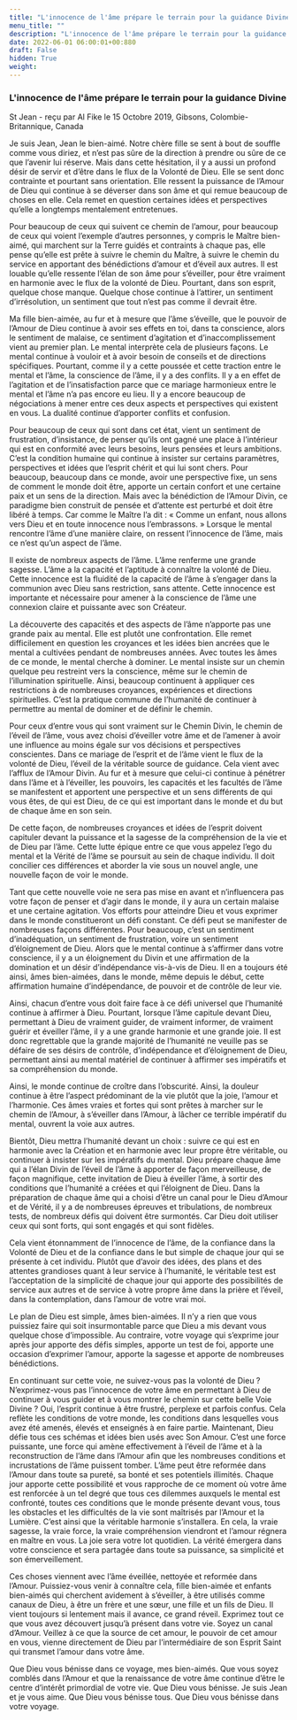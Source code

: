 ```yaml
---
title: "L'innocence de l'âme prépare le terrain pour la guidance Divine"
menu_title: ""
description: "L'innocence de l'âme prépare le terrain pour la guidance Divine"
date: 2022-06-01 06:00:01+00:880
draft: False
hidden: True
weight:
---
```

### L'innocence de l'âme prépare le terrain pour la guidance Divine

St Jean - reçu par Al Fike le 15 Octobre 2019, Gibsons, Colombie-Britannique, Canada

Je suis Jean, Jean le bien-aimé. Notre chère fille se sent à bout de souffle comme vous diriez, et n’est pas sûre de la direction à prendre ou sûre de ce que l’avenir lui réserve. Mais dans cette hésitation, il y a aussi un profond désir de servir et d’être dans le flux de la Volonté de Dieu. Elle se sent donc contrainte et pourtant sans orientation. Elle ressent la puissance de l’Amour de Dieu qui continue à se déverser dans son âme et qui remue beaucoup de choses en elle. Cela remet en question certaines idées et perspectives qu’elle a longtemps mentalement entretenues.

Pour beaucoup de ceux qui suivent ce chemin de l’amour, pour beaucoup de ceux qui voient l’exemple d’autres personnes, y compris le Maître bien-aimé, qui marchent sur la Terre guidés et contraints à chaque pas, elle pense qu’elle est prête à suivre le chemin du Maître, à suivre le chemin du service en apportant des bénédictions d’amour et d’éveil aux autres. Il est louable qu’elle ressente l’élan de son âme pour s’éveiller, pour être vraiment en harmonie avec le flux de la volonté de Dieu. Pourtant, dans son esprit, quelque chose manque. Quelque chose continue à l’attirer, un sentiment d’irrésolution, un sentiment que tout n’est pas comme il devrait être.

Ma fille bien-aimée, au fur et à mesure que l’âme s’éveille, que le pouvoir de l’Amour de Dieu continue à avoir ses effets en toi, dans ta conscience, alors le sentiment de malaise, ce sentiment d’agitation et d’inaccomplissement vient au premier plan. Le mental interprète cela de plusieurs façons. Le mental continue à vouloir et à avoir besoin de conseils et de directions spécifiques.
Pourtant, comme il y a cette poussée et cette traction entre le mental et l’âme, la conscience de l’âme, il y a des conflits. Il y a en effet de l’agitation et de l’insatisfaction parce que ce mariage harmonieux entre le mental et l’âme n’a pas encore eu lieu. Il y a encore beaucoup de négociations à mener entre ces deux aspects et perspectives qui existent en vous. La dualité continue d’apporter conflits et confusion.

Pour beaucoup de ceux qui sont dans cet état, vient un sentiment de frustration, d’insistance, de penser qu’ils ont gagné une place à l’intérieur qui est en conformité avec leurs besoins, leurs pensées et leurs ambitions. C’est la condition humaine qui continue à insister sur certains paramètres, perspectives et idées que l’esprit chérit et qui lui sont chers. Pour beaucoup, beaucoup dans ce monde, avoir une perspective fixe, un sens de comment le monde doit être, apporte un certain confort et une certaine paix et un sens de la direction. Mais avec la bénédiction de l’Amour Divin, ce paradigme bien construit de pensée et d’attente est perturbé et doit être libéré à temps. Car comme le Maître l’a dit : « Comme un enfant, nous allons vers Dieu et en toute innocence nous l’embrassons. » Lorsque le mental rencontre l’âme d’une manière claire, on ressent l’innocence de l’âme, mais ce n’est qu’un aspect de l’âme.

Il existe de nombreux aspects de l’âme. L’âme renferme une grande sagesse. L’âme a la capacité et l’aptitude à connaître la volonté de Dieu. Cette innocence est la fluidité de la capacité de l’âme à s’engager dans la communion avec Dieu sans restriction, sans attente. Cette innocence est importante et nécessaire pour amener à la conscience de l’âme une connexion claire et puissante avec son Créateur.

La découverte des capacités et des aspects de l’âme n’apporte pas une grande paix au mental. Elle est plutôt une confrontation. Elle remet difficilement en question les croyances et les idées bien ancrées que le mental a cultivées pendant de nombreuses années. Avec toutes les âmes de ce monde, le mental cherche à dominer. Le mental insiste sur un chemin quelque peu restreint vers la conscience, même sur le chemin de l’illumination spirituelle. Ainsi, beaucoup continuent à appliquer ces restrictions à de nombreuses croyances, expériences et directions spirituelles. C’est la pratique commune de l’humanité de continuer à permettre au mental de dominer et de définir le chemin.

Pour ceux d’entre vous qui sont vraiment sur le Chemin Divin, le chemin de l’éveil de l’âme, vous avez choisi d’éveiller votre âme et de l’amener à avoir une influence au moins égale sur vos décisions et perspectives conscientes. Dans ce mariage de l’esprit et de l’âme vient le flux de la volonté de Dieu, l’éveil de la véritable source de guidance. Cela vient avec l’afflux de l’Amour Divin. Au fur et à mesure que celui-ci continue à pénétrer dans l’âme et à l’éveiller, les pouvoirs, les capacités et les facultés de l’âme se manifestent et apportent une perspective et un sens différents de qui vous êtes, de qui est Dieu, de ce qui est important dans le monde et du but de chaque âme en son sein.

De cette façon, de nombreuses croyances et idées de l’esprit doivent capituler devant la puissance et la sagesse de la compréhension de la vie et de Dieu par l’âme. Cette lutte épique entre ce que vous appelez l’ego du mental et la Vérité de l’âme se poursuit au sein de chaque individu. Il doit concilier ces différences et aborder la vie sous un nouvel angle, une nouvelle façon de voir le monde.

Tant que cette nouvelle voie ne sera pas mise en avant et n’influencera pas votre façon de penser et d’agir dans le monde, il y aura un certain malaise et une certaine agitation. Vos efforts pour atteindre Dieu et vous exprimer dans le monde constitueront un défi constant. Ce défi peut se manifester de nombreuses façons différentes. Pour beaucoup, c’est un sentiment d’inadéquation, un sentiment de frustration, voire un sentiment d’éloignement de Dieu. Alors que le mental continue à s’affirmer dans votre conscience, il y a un éloignement du Divin et une affirmation de la domination et un désir d’indépendance vis-à-vis de Dieu. Il en a toujours été ainsi, âmes bien-aimées, dans le monde, même depuis le début, cette affirmation humaine d’indépendance, de pouvoir et de contrôle de leur vie.

Ainsi, chacun d’entre vous doit faire face à ce défi universel que l’humanité continue à affirmer à Dieu. Pourtant, lorsque l’âme capitule devant Dieu, permettant à Dieu de vraiment guider, de vraiment informer, de vraiment guérir et éveiller l’âme, il y a une grande harmonie et une grande joie. Il est donc regrettable que la grande majorité de l’humanité ne veuille pas se défaire de ses désirs de contrôle, d’indépendance et d’éloignement de Dieu, permettant ainsi au mental matériel de continuer à affirmer ses impératifs et sa compréhension du monde.

Ainsi, le monde continue de croître dans l’obscurité. Ainsi, la douleur continue à être l’aspect prédominant de la vie plutôt que la joie, l’amour et l’harmonie. Ces âmes vraies et fortes qui sont prêtes à marcher sur le chemin de l’Amour, à s’éveiller dans l’Amour, à lâcher ce terrible impératif du mental, ouvrent la voie aux autres.

Bientôt, Dieu mettra l’humanité devant un choix : suivre ce qui est en harmonie avec la Création et en harmonie avec leur propre être véritable, ou continuer à insister sur les impératifs du mental. Dieu prépare chaque âme qui a l’élan Divin de l’éveil de l’âme à apporter de façon merveilleuse, de façon magnifique, cette invitation de Dieu à éveiller l’âme, à sortir des conditions que l’humanité a créées et qui l’éloignent de Dieu. Dans la préparation de chaque âme qui a choisi d’être un canal pour le Dieu d’Amour et de Vérité, il y a de nombreuses épreuves et tribulations, de nombreux tests, de nombreux défis qui doivent être surmontés. Car Dieu doit utiliser ceux qui sont forts, qui sont engagés et qui sont fidèles.

Cela vient étonnamment de l’innocence de l’âme, de la confiance dans la Volonté de Dieu et de la confiance dans le but simple de chaque jour qui se présente à cet individu. Plutôt que d’avoir des idées, des plans et des attentes grandioses quant à leur service à l’humanité, le véritable test est l’acceptation de la simplicité de chaque jour qui apporte des possibilités de service aux autres et de service à votre propre âme dans la prière et l’éveil, dans la contemplation, dans l’amour de votre vrai moi.

Le plan de Dieu est simple, âmes bien-aimées. Il n’y a rien que vous puissiez faire qui soit insurmontable parce que Dieu a mis devant vous quelque chose d’impossible. Au contraire, votre voyage qui s’exprime jour après jour apporte des défis simples, apporte un test de foi, apporte une occasion d’exprimer l’amour, apporte la sagesse et apporte de nombreuses bénédictions.

En continuant sur cette voie, ne suivez-vous pas la volonté de Dieu ? N’exprimez-vous pas l’innocence de votre âme en permettant à Dieu de continuer à vous guider et à vous montrer le chemin sur cette belle Voie Divine ? Oui, l’esprit continue à être frustré, perplexe et parfois confus. Cela reflète les conditions de votre monde, les conditions dans lesquelles vous avez été amenés, élevés et enseignés à en faire partie. Maintenant, Dieu défie tous ces schémas et idées bien usés avec Son Amour. C’est une force puissante, une force qui amène effectivement à l’éveil de l’âme et à la reconstruction de l’âme dans l’Amour afin que les nombreuses conditions et incrustations de l’âme puissent tomber. L’âme peut être reformée dans l’Amour dans toute sa pureté, sa bonté et ses potentiels illimités. Chaque jour apporte cette possibilité et vous rapproche de ce moment où votre âme est renforcée à un tel degré que tous ces dilemmes auxquels le mental est confronté, toutes ces conditions que le monde présente devant vous, tous les obstacles et les difficultés de la vie sont maîtrisés par l’Amour et la Lumière. C’est ainsi que la véritable harmonie s’installera. En cela, la vraie sagesse, la vraie force, la vraie compréhension viendront et l’amour régnera en maître en vous. La joie sera votre lot quotidien. La vérité émergera dans votre conscience et sera partagée dans toute sa puissance, sa simplicité et son émerveillement.

Ces choses viennent avec l’âme éveillée, nettoyée et reformée dans l’Amour. Puissiez-vous venir à connaître cela, fille bien-aimée et enfants bien-aimés qui cherchent avidement à s’éveiller, à être utilisés comme canaux de Dieu, à être un frère et une sœur, une fille et un fils de Dieu. Il vient toujours si lentement mais il avance, ce grand réveil. Exprimez tout ce que vous avez découvert jusqu’à présent dans votre vie. Soyez un canal d’Amour. Veillez à ce que la source de cet amour, le pouvoir de cet amour en vous, vienne directement de Dieu par l’intermédiaire de son Esprit Saint qui transmet l’amour dans votre âme.

Que Dieu vous bénisse dans ce voyage, mes bien-aimés. Que vous soyez comblés dans l’Amour et que la renaissance de votre âme continue d’être le centre d’intérêt primordial de votre vie. Que Dieu vous bénisse. Je suis Jean et je vous aime. Que Dieu vous bénisse tous. Que Dieu vous bénisse dans votre voyage.




